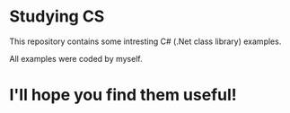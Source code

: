 # Studying CS
This repository contains some intresting C# (.Net class library) examples. 

All examples were coded by myself. 
# I'll hope you find them useful!
